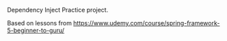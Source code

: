Dependency Inject Practice project.

Based on lessons from https://www.udemy.com/course/spring-framework-5-beginner-to-guru/
